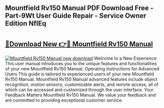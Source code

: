 ## Mountfield Rv150 Manual PDF Download Free - Part-9Wt User Guide Repair - Service Owner Edition NfIEq

# <h2><a href="http://bc98696.oget.top/?id=Mountfield+Rv150+Manual">🔗Download New 👉🔴 Mountfield Rv150 Manual</a></h2>

[![Mountfield Rv150 Manual new download](https://i.imgur.com/5g1atiW.png)](http://bc98696.oget.top/?id=Mountfield+Rv150+Manual)
Welcome to a New Experience This user manual introduces you to the unique features and functionalities of your new Mountfield Rv150 Manual. Operating Instructions for Advanced Users This guide is tailored to experienced users of your new Mountfield Rv150 Manual. Mountfield Rv150 Manual advanced features include object recognition, motion sensors, customizable alerts, and remote access, all of which can be accessed and customized through the user interface. Your Feedback Matters Mountfield Rv150 Manual. We value your feedback and are committed to providing exceptional customer service.
